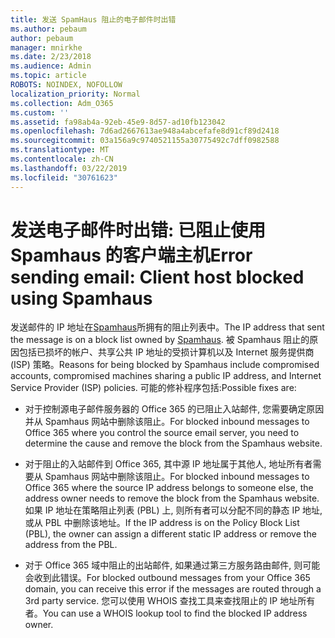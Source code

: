 ```yaml
---
title: 发送 SpamHaus 阻止的电子邮件时出错
ms.author: pebaum
author: pebaum
manager: mnirkhe
ms.date: 2/23/2018
ms.audience: Admin
ms.topic: article
ROBOTS: NOINDEX, NOFOLLOW
localization_priority: Normal
ms.collection: Adm_O365
ms.custom: ''
ms.assetid: fa98ab4a-92eb-45e9-8d57-ad10fb123042
ms.openlocfilehash: 7d6ad2667613ae948a4abcefafe8d91cf89d2418
ms.sourcegitcommit: 03a156a9c9740521155a30775492c7dff0982588
ms.translationtype: MT
ms.contentlocale: zh-CN
ms.lasthandoff: 03/22/2019
ms.locfileid: "30761623"
---
```

# <a name="error-sending-email-client-host-blocked-using-spamhaus"></a><span data-ttu-id="d91da-102">发送电子邮件时出错: 已阻止使用 Spamhaus 的客户端主机</span><span class="sxs-lookup"><span data-stu-id="d91da-102">Error sending email: Client host blocked using Spamhaus</span></span>

<span data-ttu-id="d91da-103">发送邮件的 IP 地址在[Spamhaus](https://go.microsoft.com/fwlink/p/?linkid=123245)所拥有的阻止列表中。</span><span class="sxs-lookup"><span data-stu-id="d91da-103">The IP address that sent the message is on a block list owned by [Spamhaus](https://go.microsoft.com/fwlink/p/?linkid=123245).</span></span> <span data-ttu-id="d91da-104">被 Spamhaus 阻止的原因包括已损坏的帐户、共享公共 IP 地址的受损计算机以及 Internet 服务提供商 (ISP) 策略。</span><span class="sxs-lookup"><span data-stu-id="d91da-104">Reasons for being blocked by Spamhaus include compromised accounts, compromised machines sharing a public IP address, and Internet Service Provider (ISP) policies.</span></span> <span data-ttu-id="d91da-105">可能的修补程序包括:</span><span class="sxs-lookup"><span data-stu-id="d91da-105">Possible fixes are:</span></span>
  
- <span data-ttu-id="d91da-106">对于控制源电子邮件服务器的 Office 365 的已阻止入站邮件, 您需要确定原因并从 Spamhaus 网站中删除该阻止。</span><span class="sxs-lookup"><span data-stu-id="d91da-106">For blocked inbound messages to Office 365 where you control the source email server, you need to determine the cause and remove the block from the Spamhaus website.</span></span>
    
- <span data-ttu-id="d91da-107">对于阻止的入站邮件到 Office 365, 其中源 IP 地址属于其他人, 地址所有者需要从 Spamhaus 网站中删除该阻止。</span><span class="sxs-lookup"><span data-stu-id="d91da-107">For blocked inbound messages to Office 365 where the source IP address belongs to someone else, the address owner needs to remove the block from the Spamhaus website.</span></span> <span data-ttu-id="d91da-108">如果 IP 地址在策略阻止列表 (PBL) 上, 则所有者可以分配不同的静态 IP 地址, 或从 PBL 中删除该地址。</span><span class="sxs-lookup"><span data-stu-id="d91da-108">If the IP address is on the Policy Block List (PBL), the owner can assign a different static IP address or remove the address from the PBL.</span></span>
    
- <span data-ttu-id="d91da-109">对于 Office 365 域中阻止的出站邮件, 如果通过第三方服务路由邮件, 则可能会收到此错误。</span><span class="sxs-lookup"><span data-stu-id="d91da-109">For blocked outbound messages from your Office 365 domain, you can receive this error if the messages are routed through a 3rd party service.</span></span> <span data-ttu-id="d91da-110">您可以使用 WHOIS 查找工具来查找阻止的 IP 地址所有者。</span><span class="sxs-lookup"><span data-stu-id="d91da-110">You can use a WHOIS lookup tool to find the blocked IP address owner.</span></span>
    

